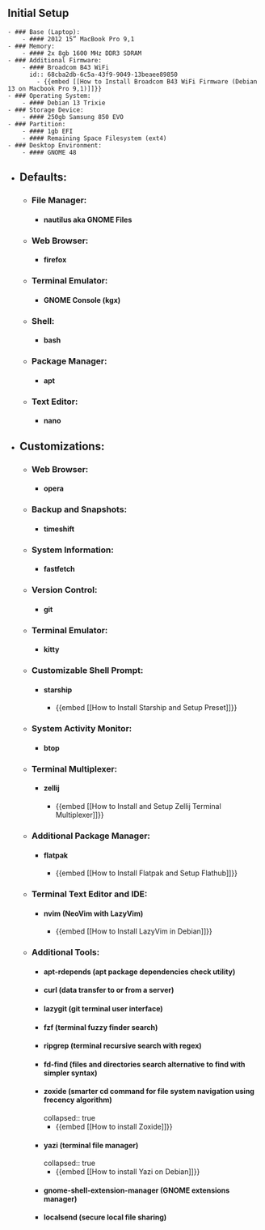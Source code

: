 ## Initial Setup
	- ### Base (Laptop):
		- #### 2012 15” MacBook Pro 9,1
	- ### Memory:
		- #### 2x 8gb 1600 MHz DDR3 SDRAM
	- ### Additional Firmware:
		- #### Broadcom B43 WiFi
		  id:: 68cba2db-6c5a-43f9-9049-13beaee89850
			- {{embed [[How to Install Broadcom B43 WiFi Firmware (Debian 13 on Macbook Pro 9,1)]]}}
	- ### Operating System:
		- #### Debian 13 Trixie
	- ### Storage Device:
		- #### 250gb Samsung 850 EVO
	- ### Partition:
		- #### 1gb EFI
		- #### Remaining Space Filesystem (ext4)
	- ### Desktop Environment:
		- #### GNOME 48
- ## Defaults:
	- ### File Manager:
		- #### nautilus aka GNOME Files
	- ### Web Browser:
		- #### firefox
	- ### Terminal Emulator:
		- #### GNOME Console (kgx)
	- ### Shell:
		- #### bash
	- ### Package Manager:
		- #### apt
	- ### Text Editor:
		- #### nano
- ## Customizations:
	- ### Web Browser:
		- #### opera
	- ### Backup and Snapshots:
		- #### timeshift
	- ### System Information:
		- #### fastfetch
	- ### Version Control:
		- #### git
	- ### Terminal Emulator:
		- #### kitty
	- ### Customizable Shell Prompt:
		- #### starship
			- {{embed [[How to Install Starship and Setup Preset]]}}
	- ### System Activity Monitor:
		- #### btop
	- ### Terminal Multiplexer:
		- #### zellij
			- {{embed [[How to Install and Setup Zellij Terminal Multiplexer]]}}
	- ### Additional Package Manager:
		- #### flatpak
			- {{embed [[How to Install Flatpak and Setup Flathub]]}}
	- ### Terminal Text Editor and IDE:
		- #### nvim (NeoVim with LazyVim)
			- {{embed [[How to Install LazyVim in Debian]]}}
	- ### Additional Tools:
		- #### apt-rdepends (apt package dependencies check utility)
		- #### curl (data transfer to or from a server)
		- #### lazygit (git terminal user interface)
		- #### fzf (terminal fuzzy finder search)
		- #### ripgrep (terminal recursive search with regex)
		- #### fd-find (files and directories search alternative to find with simpler syntax)
		- #### zoxide (smarter cd command for file system navigation using frecency algorithm)
		  collapsed:: true
			- {{embed [[How to install Zoxide]]}}
		- #### yazi (terminal file manager)
		  collapsed:: true
			- {{embed [[How to install Yazi on Debian]]}}
		- #### gnome-shell-extension-manager (GNOME extensions manager)
		- #### localsend (secure local file sharing)
